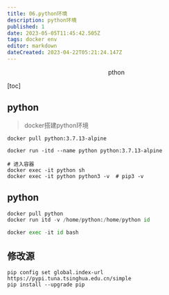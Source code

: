 ```yaml
---
title: 06.python环境
description: python环境
published: 1
date: 2023-05-05T11:45:42.505Z
tags: docker env
editor: markdown
dateCreated: 2023-04-22T05:21:24.147Z
---
```


<center>pthon</center>



[toc]





## python

> docker搭建python环境



```shell
docker pull python:3.7.13-alpine

docker run -itd --name python python:3.7.13-alpine

# 进入容器
docker exec -it python sh
docker exec -it python python3 -v  # pip3 -v
```


## python
```python
docker pull python
docker run itd -v /home/python:/home/python id

docker exec -it id bash 
```

## 修改源
```shell
pip config set global.index-url https://pypi.tuna.tsinghua.edu.cn/simple
pip install --upgrade pip
```
